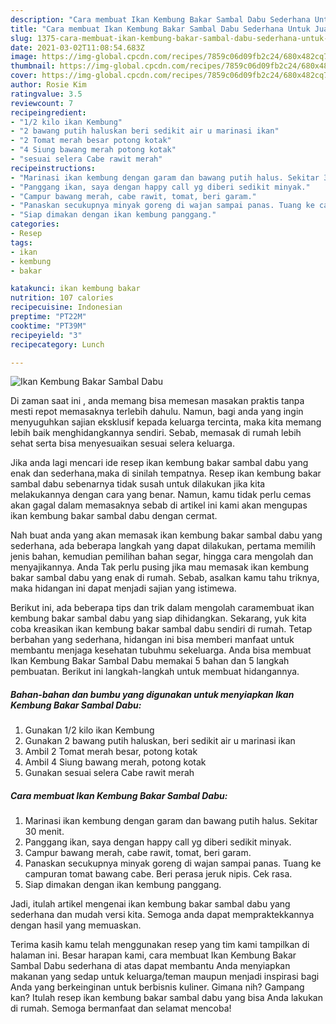 ```yaml
---
description: "Cara membuat Ikan Kembung Bakar Sambal Dabu Sederhana Untuk Jualan"
title: "Cara membuat Ikan Kembung Bakar Sambal Dabu Sederhana Untuk Jualan"
slug: 1375-cara-membuat-ikan-kembung-bakar-sambal-dabu-sederhana-untuk-jualan
date: 2021-03-02T11:08:54.683Z
image: https://img-global.cpcdn.com/recipes/7859c06d09fb2c24/680x482cq70/ikan-kembung-bakar-sambal-dabu-foto-resep-utama.jpg
thumbnail: https://img-global.cpcdn.com/recipes/7859c06d09fb2c24/680x482cq70/ikan-kembung-bakar-sambal-dabu-foto-resep-utama.jpg
cover: https://img-global.cpcdn.com/recipes/7859c06d09fb2c24/680x482cq70/ikan-kembung-bakar-sambal-dabu-foto-resep-utama.jpg
author: Rosie Kim
ratingvalue: 3.5
reviewcount: 7
recipeingredient:
- "1/2 kilo ikan Kembung"
- "2 bawang putih haluskan beri sedikit air u marinasi ikan"
- "2 Tomat merah besar potong kotak"
- "4 Siung bawang merah potong kotak"
- "sesuai selera Cabe rawit merah"
recipeinstructions:
- "Marinasi ikan kembung dengan garam dan bawang putih halus. Sekitar 30 menit."
- "Panggang ikan, saya dengan happy call yg diberi sedikit minyak."
- "Campur bawang merah, cabe rawit, tomat, beri garam."
- "Panaskan secukupnya minyak goreng di wajan sampai panas. Tuang ke campuran tomat bawang cabe. Beri perasa jeruk nipis. Cek rasa."
- "Siap dimakan dengan ikan kembung panggang."
categories:
- Resep
tags:
- ikan
- kembung
- bakar

katakunci: ikan kembung bakar 
nutrition: 107 calories
recipecuisine: Indonesian
preptime: "PT22M"
cooktime: "PT39M"
recipeyield: "3"
recipecategory: Lunch

---
```



![Ikan Kembung Bakar Sambal Dabu](https://img-global.cpcdn.com/recipes/7859c06d09fb2c24/680x482cq70/ikan-kembung-bakar-sambal-dabu-foto-resep-utama.jpg)

Di zaman  saat ini , anda memang bisa memesan masakan praktis tanpa mesti repot memasaknya terlebih dahulu. Namun, bagi anda yang ingin menyuguhkan sajian eksklusif kepada keluarga tercinta, maka kita memang lebih baik menghidangkannya sendiri. Sebab, memasak di rumah lebih sehat serta bisa menyesuaikan sesuai selera keluarga.

Jika anda lagi mencari ide resep ikan kembung bakar sambal dabu yang enak dan sederhana,maka di sinilah tempatnya. Resep ikan kembung bakar sambal dabu  sebenarnya tidak susah untuk dilakukan jika kita melakukannya dengan cara yang benar. Namun, kamu tidak perlu cemas akan gagal dalam memasaknya 
sebab di artikel ini kami akan mengupas ikan kembung bakar sambal dabu dengan cermat.  



Nah buat anda yang akan memasak ikan kembung bakar sambal dabu yang sederhana, ada beberapa langkah yang dapat dilakukan, pertama memilih jenis bahan, kemudian pemilihan bahan segar, hingga cara mengolah dan menyajikannya. Anda Tak perlu pusing jika mau memasak ikan kembung bakar sambal dabu yang enak di rumah. Sebab, asalkan kamu  tahu triknya, maka hidangan ini dapat menjadi sajian yang istimewa.

Berikut ini, ada beberapa tips dan trik dalam mengolah caramembuat ikan kembung bakar sambal dabu yang siap dihidangkan. Sekarang, yuk kita coba kreasikan ikan kembung bakar sambal dabu sendiri di rumah. Tetap berbahan yang sederhana, hidangan ini bisa memberi manfaat untuk membantu menjaga kesehatan tubuhmu sekeluarga. Anda bisa membuat Ikan Kembung Bakar Sambal Dabu memakai 5 bahan dan 5 langkah pembuatan. Berikut ini langkah-langkah untuk membuat hidangannya.

<!--inarticleads1-->

##### Bahan-bahan dan bumbu yang digunakan untuk menyiapkan Ikan Kembung Bakar Sambal Dabu:

1. Gunakan 1/2 kilo ikan Kembung
1. Gunakan 2 bawang putih haluskan, beri sedikit air u marinasi ikan
1. Ambil 2 Tomat merah besar, potong kotak
1. Ambil 4 Siung bawang merah, potong kotak
1. Gunakan sesuai selera Cabe rawit merah




<!--inarticleads2-->

##### Cara membuat Ikan Kembung Bakar Sambal Dabu:

1. Marinasi ikan kembung dengan garam dan bawang putih halus. Sekitar 30 menit.
1. Panggang ikan, saya dengan happy call yg diberi sedikit minyak.
1. Campur bawang merah, cabe rawit, tomat, beri garam.
1. Panaskan secukupnya minyak goreng di wajan sampai panas. Tuang ke campuran tomat bawang cabe. Beri perasa jeruk nipis. Cek rasa.
1. Siap dimakan dengan ikan kembung panggang.




Jadi, itulah artikel mengenai  ikan kembung bakar sambal dabu  yang sederhana dan mudah versi kita. Semoga anda dapat mempraktekkannya dengan hasil yang memuaskan. 

Terima kasih kamu telah menggunakan resep yang tim kami tampilkan di halaman ini. Besar harapan kami, cara membuat  Ikan Kembung Bakar Sambal Dabu sederhana di atas dapat membantu Anda menyiapkan makanan yang sedap untuk keluarga/teman maupun menjadi inspirasi bagi Anda yang berkeinginan untuk berbisnis kuliner. Gimana nih? Gampang kan? Itulah resep ikan kembung bakar sambal dabu yang bisa Anda lakukan di rumah. Semoga bermanfaat dan selamat mencoba!

